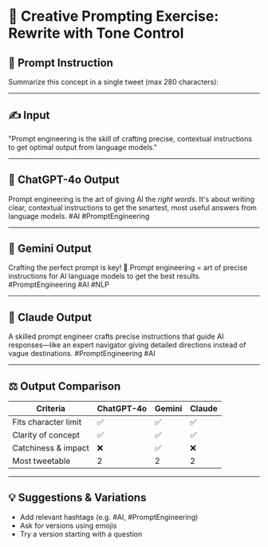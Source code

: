 # 🧾 Creative Prompting Exercise: Rewrite with Tone Control

## 🧠 Prompt Instruction

Summarize this concept in a single tweet (max 280 characters):  

---

## ✍️ Input

"Prompt engineering is the skill of crafting precise, contextual instructions to get optimal output from language models."

---

## 🤖 ChatGPT-4o Output

Prompt engineering is the art of giving AI the *right words*. It's about writing clear, contextual instructions to get the smartest, most useful answers from language models. #AI #PromptEngineering

---

## 🤖 Gemini Output

Crafting the perfect prompt is key! 🔑 Prompt engineering = art of precise instructions for AI language models to get the best results. #PromptEngineering #AI #NLP

---

## 🤖 Claude Output

A skilled prompt engineer crafts precise instructions that guide AI responses—like an expert navigator giving detailed directions instead of vague destinations. #PromptEngineering #AI

---

## ⚖️ Output Comparison

| Criteria                     | ChatGPT-4o | Gemini | Claude |
|-----------------------------|------------|--------|--------|
| Fits character limit        | ✅      | ✅  | ✅  |
| Clarity of concept          | ✅      | ✅  | ✅  |
| Catchiness & impact         | ❌     | ✅ | ❌  |
| Most tweetable              | 2     | 2  | 2  |

---

## 💡 Suggestions & Variations

- Add relevant hashtags (e.g. #AI, #PromptEngineering)  
- Ask for versions using emojis  
- Try a version starting with a question  
